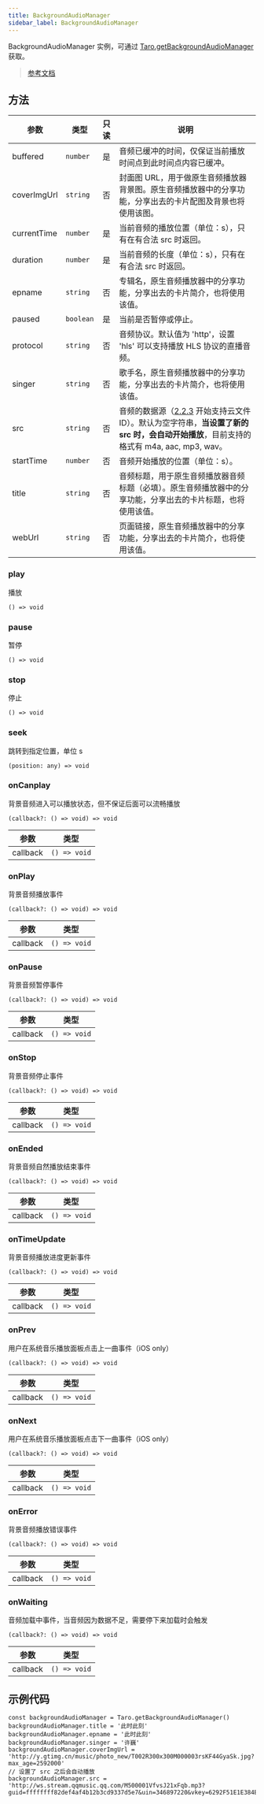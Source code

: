 ```yaml
---
title: BackgroundAudioManager
sidebar_label: BackgroundAudioManager
---
```


BackgroundAudioManager 实例，可通过 [Taro.getBackgroundAudioManager](https://developers.weixin.qq.com/miniprogram/dev/api/media/background-audio/wx.getBackgroundAudioManager.html) 获取。

> [参考文档](https://developers.weixin.qq.com/miniprogram/dev/api/media/background-audio/BackgroundAudioManager.html)

## 方法

| 参数 | 类型 | 只读 | 说明 |
| --- | --- | :---: | --- |
| buffered | `number` | 是 | 音频已缓冲的时间，仅保证当前播放时间点到此时间点内容已缓冲。 |
| coverImgUrl | `string` | 否 | 封面图 URL，用于做原生音频播放器背景图。原生音频播放器中的分享功能，分享出去的卡片配图及背景也将使用该图。 |
| currentTime | `number` | 是 | 当前音频的播放位置（单位：s），只有在有合法 src 时返回。 |
| duration | `number` | 是 | 当前音频的长度（单位：s），只有在有合法 src 时返回。 |
| epname | `string` | 否 | 专辑名，原生音频播放器中的分享功能，分享出去的卡片简介，也将使用该值。 |
| paused | `boolean` | 是 | 当前是否暂停或停止。 |
| protocol | `string` | 否 | 音频协议。默认值为 'http'，设置 'hls' 可以支持播放 HLS 协议的直播音频。 |
| singer | `string` | 否 | 歌手名，原生音频播放器中的分享功能，分享出去的卡片简介，也将使用该值。 |
| src | `string` | 否 | 音频的数据源（[2.2.3](https://developers.weixin.qq.com/miniprogram/dev/framework/compatibility.html) 开始支持云文件ID）。默认为空字符串，**当设置了新的 src 时，会自动开始播放**，目前支持的格式有 m4a, aac, mp3, wav。 |
| startTime | `number` | 否 | 音频开始播放的位置（单位：s）。 |
| title | `string` | 否 | 音频标题，用于原生音频播放器音频标题（必填）。原生音频播放器中的分享功能，分享出去的卡片标题，也将使用该值。 |
| webUrl | `string` | 否 | 页面链接，原生音频播放器中的分享功能，分享出去的卡片简介，也将使用该值。 |

### play

播放

```tsx
() => void
```

### pause

暂停

```tsx
() => void
```

### stop

停止

```tsx
() => void
```

### seek

跳转到指定位置，单位 s

```tsx
(position: any) => void
```

### onCanplay

背景音频进入可以播放状态，但不保证后面可以流畅播放

```tsx
(callback?: () => void) => void
```

| 参数 | 类型 |
| --- | --- |
| callback | `() => void` |

### onPlay

背景音频播放事件

```tsx
(callback?: () => void) => void
```

| 参数 | 类型 |
| --- | --- |
| callback | `() => void` |

### onPause

背景音频暂停事件

```tsx
(callback?: () => void) => void
```

| 参数 | 类型 |
| --- | --- |
| callback | `() => void` |

### onStop

背景音频停止事件

```tsx
(callback?: () => void) => void
```

| 参数 | 类型 |
| --- | --- |
| callback | `() => void` |

### onEnded

背景音频自然播放结束事件

```tsx
(callback?: () => void) => void
```

| 参数 | 类型 |
| --- | --- |
| callback | `() => void` |

### onTimeUpdate

背景音频播放进度更新事件

```tsx
(callback?: () => void) => void
```

| 参数 | 类型 |
| --- | --- |
| callback | `() => void` |

### onPrev

用户在系统音乐播放面板点击上一曲事件（iOS only）

```tsx
(callback?: () => void) => void
```

| 参数 | 类型 |
| --- | --- |
| callback | `() => void` |

### onNext

用户在系统音乐播放面板点击下一曲事件（iOS only）

```tsx
(callback?: () => void) => void
```

| 参数 | 类型 |
| --- | --- |
| callback | `() => void` |

### onError

背景音频播放错误事件

```tsx
(callback?: () => void) => void
```

| 参数 | 类型 |
| --- | --- |
| callback | `() => void` |

### onWaiting

音频加载中事件，当音频因为数据不足，需要停下来加载时会触发

```tsx
(callback?: () => void) => void
```

| 参数 | 类型 |
| --- | --- |
| callback | `() => void` |

## 示例代码

```tsx
const backgroundAudioManager = Taro.getBackgroundAudioManager()
backgroundAudioManager.title = '此时此刻'
backgroundAudioManager.epname = '此时此刻'
backgroundAudioManager.singer = '许巍'
backgroundAudioManager.coverImgUrl = 'http://y.gtimg.cn/music/photo_new/T002R300x300M000003rsKF44GyaSk.jpg?max_age=2592000'
// 设置了 src 之后会自动播放
backgroundAudioManager.src = 'http://ws.stream.qqmusic.qq.com/M500001VfvsJ21xFqb.mp3?guid=ffffffff82def4af4b12b3cd9337d5e7&uin=346897220&vkey=6292F51E1E384E061FF02C31F716658E5C81F5594D561F2E88B854E81CAAB7806D5E4F103E55D33C16F3FAC506D1AB172DE8600B37E43FAD&fromtag=46'
```
